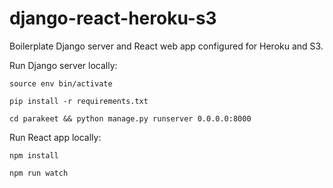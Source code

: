 # django-react-heroku-s3

Boilerplate Django server and React web app configured for Heroku and S3.


Run Django server locally:

```
source env bin/activate
```

```
pip install -r requirements.txt
```

```
cd parakeet && python manage.py runserver 0.0.0.0:8000
```

Run React app locally:

```
npm install
```

```
npm run watch
```
